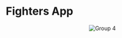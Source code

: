 # Fighters App

<div id="header" align="center">
    <img alt="Group 4" src="https://user-images.githubusercontent.com/108080130/177355129-54d009fe-e39a-4e2d-9f76-09775bae9ba7.png">
</div>
